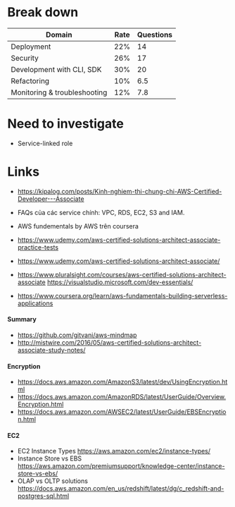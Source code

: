 # Break down

| Domain                       | Rate | Questions |
| ---------------------------- | ---- | --------- |
| Deployment                   | 22%  | 14        |
| Security                     | 26%  | 17        |
| Development with CLI, SDK    | 30%  | 20        |
| Refactoring                  | 10%  | 6.5       |
| Monitoring & troubleshooting | 12%  | 7.8       |

# Need to investigate

- Service-linked role

# Links

- https://kipalog.com/posts/Kinh-nghiem-thi-chung-chi-AWS-Certified-Developer---Associate

- FAQs của các service chính: VPC, RDS, EC2, S3 and IAM.
- AWS fundementals by AWS trên coursera
- https://www.udemy.com/aws-certified-solutions-architect-associate-practice-tests
- https://www.udemy.com/aws-certified-solutions-architect-associate/
- https://www.pluralsight.com/courses/aws-certified-solutions-architect-associate
  https://visualstudio.microsoft.com/dev-essentials/
- https://www.coursera.org/learn/aws-fundamentals-building-serverless-applications

#### Summary

- https://github.com/gitvani/aws-mindmap
- http://mistwire.com/2016/05/aws-certified-solutions-architect-associate-study-notes/

#### Encryption

- https://docs.aws.amazon.com/AmazonS3/latest/dev/UsingEncryption.html
- https://docs.aws.amazon.com/AmazonRDS/latest/UserGuide/Overview.Encryption.html
- https://docs.aws.amazon.com/AWSEC2/latest/UserGuide/EBSEncryption.html

#### EC2

- EC2 Instance Types https://aws.amazon.com/ec2/instance-types/
- Instance Store vs EBS https://aws.amazon.com/premiumsupport/knowledge-center/instance-store-vs-ebs/
- OLAP vs OLTP solutions https://docs.aws.amazon.com/en_us/redshift/latest/dg/c_redshift-and-postgres-sql.html

